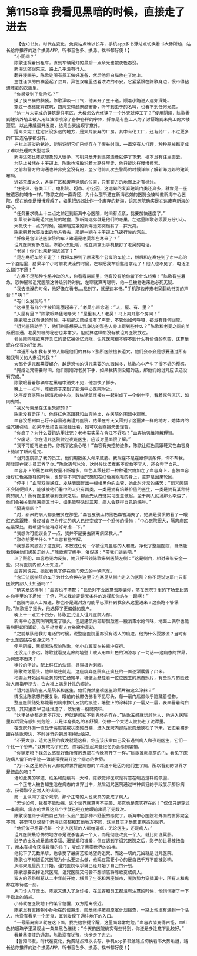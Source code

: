 # 第1158章 我看见黑暗的时候，直接走了进去
        【告知书友，时代在变化，免费站点难以长存，手机app多书源站点切换看书大势所趋，站长给你推荐的这个换源APP，听书音色多、换源、找书都好使！】
       “小阴间？”
       陈歌注视着出租车，直到车辆尾灯的最后一点余光也被夜色吞没。
       新海远郊很荒凉，路上几乎没有行人。
       翻开漫画册，陈歌让所有员工做好准备，然后他将白猫放在了地上。
       生性谨慎的白猫竖起了双耳，异色双瞳里透着浓浓的不安，它紧紧跟在陈歌身边，恨不得钻进陈歌的衣服里。
       “你感受到了危险吗？”
       摸了摸白猫的脑袋，陈歌深吸一口气，他离开了主干道，顺着小路进入远郊深处。
       穿过一栋栋废弃建筑，四周变得越来越安静，听不到虫子的名叫，也看不到任何光亮。
       “这一片未完成的建筑是住宅区，大楼怎么光修建了一个外壳就停工了？”使用阴瞳，陈歌看到建筑外墙上被人用红油漆喷涂了各种各样的字体，好像是有些工人为了讨薪跑到未完工的大楼顶层，以此来威逼开发商，结果当天出现了意外。
       距离未完工住宅区没多远的地方，是大片废弃的厂房，其中有化工厂，还有药厂，不过更多的厂区连名字都没有。
       护栏上斑驳的锈迹，能够证明它们已经存在了很长时间，一直没有人打理，种种器械都变成了难以处理的大型垃圾
       新海远郊比陈歌想象的大很多，司机只是开到远郊边缘就停了下来，根本没有往里面去。
       为防止被堵在主干道上，陈歌也没敢沿着大路往里走，他只能这样慢慢摸索。
       之前和警方的沟通也并非完全没有用，至少他前几次去警局的时候详细了解新海远郊的建筑布局。
       远郊荒废太久，各类厂区和废弃建筑的位置，只有警方的地图上才有标注。
       “住宅区、各类工厂、电影院、超市、小公园，这远郊的废弃建筑门类还真多，就像是一座被遗忘的城市一样。”陈歌之前一直奇怪，为什么那所建在新海远郊的医院会被叫做新海中心医院，现在他倒是慢慢理解了，如果把远郊比作一个废弃的新海，诅咒医院确实是在这废弃新海的中心。
       “任务要求晚上十二点之前赶到新海中心医院，时间有点紧，我要加快速度了。”
       如果说新海是诅咒医院的地盘，那新海远郊就是他们的老巢，在这里陈歌必须要万分小心。
       大概快十一点的时候，被黑暗笼罩的新海远郊突然有了一抹光亮。
       陈歌朝着光亮发出的地方看去，那是一辆在主干道上飞速行驶的汽车。
       “好像是含江法医学院的车？难道是老吴和左寒来了？”
       诅咒医院有多危险，陈歌心知肚明，他立刻拿出手机拨打了老吴的电话。
       “老吴！你们也来新海远郊了？”
       “是左寒把车给开走了！我将车停到了原来那个公寓的车位上，然后和左寒住到了市中心的一个酒店里，结果半个小时前我洗澡的时候，左寒把我车钥匙给拿走了！他人也不见了，电话怎么都打不通！”
       “左寒不是那种性格冲动的人，你看看房间里，他有没有给你留下什么线索！”陈歌有些着急，恐怖屋和诅咒医院这种级别的对抗，左寒就算再聪明，他一旦被卷进来也必死无疑。
       “我去洗澡的时候，他好像在看书……找到了，就是这本书。”手机那边传来老吴翻动书页的声音：“咦？”
       “有什么发现吗？”
       “这书里有几个字被铅笔圈起来了。”老吴小声念道：“人、屋、有、里？”
       “人屋有里？”陈歌眼睛猛地睁大：“屋里有人！老吴！马上离开那个房间！”
       陈歌喊出这句话的时候，手机那边已经没有了声音，不管他如何呼喊，都没有任何回应。
       “诅咒医院动手了，他们到底想要从我身边的那些人身上得到些什么？”陈歌和老吴之间的关系很普通，老吴知晓的秘密也非常少，但就算这样都没有被诅咒医院放过。
       老吴陪同陈歌离开含江的记忆被张忆消除，诅咒医院根本得不到什么有价值的东西，这算是现在仅有的好消息。
       “难道所有和我有关的人都是他们的目标？那所医院擅长诅咒，他们会不会是想要通过所有和我有关的人来诅咒我？”
       大部分诅咒都需要媒介，越是恐怖的诅咒需要的东西越多，陈歌心中产生了很不好的预感。
       “完成诅咒需要时间，他们刚刚对老吴下手，如果我猜测没错的话，那他们的诅咒应该还没有完成。”
       陈歌眼看着那辆车在黑暗中消失不见，他加快了脚步。
       晚上十一点半，陈歌终于来到了新海中心医院附近。
       这座废弃医院在新海远郊中心，数栋建筑连接在一起形成了一个倒十字，看着死气沉沉，如同鬼蜮。
       “我父母就是在这里失踪的？”
       陈歌没有走正门，他将红色高跟鞋和血容唤出，在医院外围暗中观察。
       血容没想到自己好不容易逃离诅咒医院，结果在今天又回到了这噩梦一样的地方，她体内的诅咒被引动，如果不是红色高跟鞋压着，她可以会直接失去理智。
       “你疯了？为什么要跑这里找死？老老实实呆在含江不好吗？”血容勉强维持着理智。
       “少废话，你在诅咒医院做过夜班医生，应该对里面很了解。”
       “我不可能再进去的，你死了这条心吧！”血容有失控的迹象，陈歌让红色高跟鞋又在血容身上施加了新的诅咒。
       “诅咒医院抓了我的员工，他们用数条人命来威胁。我现在不是在跟你谈条件，你不帮我，那我现在就让员工吞了你。”陈歌语气冰冷，这时候优柔寡断不仅救不了人，还会害了自己。
       血容身上的黑色丝线数量不断增多，红色高跟鞋将一种种诅咒施加在了血容身上，当初血容治疗红色高跟鞋的时候，也曾将不同的诅咒施加在红色高跟鞋的身上，这算是因果轮回。
       “停手！”血容双眼通红，皮肤表面冒出一根根黑色的血管，她此时非常的痛苦：“诅咒医院不会随便抓人，能够被他们看中的人只有两类，一类是拥有培养价值的医生，一类是拥有某种特质的病人！所有医生被骗到医院之后，都会先从白班实习医生做起，至于病人就没那么幸运了，他们会被关到隔离病区当中，如果能够活过三天，病人会获得自己的编号。”
       “隔离病区？”
       “对，新来的病人都会被关在那里。”血容皮肤上的黑色血管消失了，她满是畏惧的看了一眼红色高跟鞋，曾经被自己治疗过的病人已经变成了一个恐怖的怪物：“中心医院很大，隔离病区在最深处，我希望你能再好好考虑一下。”
       “我想你可能误会了一点，我并不是要去隔离病区救人。”
       “那你想要干什么？”血容有些不解。
       “我想要彻底毁了这医院，不放过任何一个被诅咒蛊惑的人和鬼。净化了整座医院，自然能救到被他们绑架走的人。”陈歌挥了挥手，催促道：“带我们进去吧。”
       上了贼船，血容也无力反抗，她只好带领陈歌来到医院左侧：“这是侧门，相对来说安全一些，只有医院内部人士知道。”
       血容刚说完，她就看见了停在侧门旁边的一辆汽车。
       “含江法医学院的车子为什么会停在这里？左寒是从侧门进入的医院？你不是说这扇门只有医院内部人士知道吗？”
       “确实是这样啊！”血容也不清楚：“我绝对不会故意去欺骗你，落在医院手里的下场要比落在你手里的下场惨一千倍，所以我肯定是无条件的选择和你站在一起啊！”
       “医院内部人士知道，那岂不是说对方可能早已预料到我会从这里进来？这条路不够保险。”陈歌摇了摇头，他选择了更偏僻的窗户。
       晚上十一点五十四分，陈歌正式进入诅咒医院内部。
       新海中心医院明明荒废了很久，但是建筑内部却飘散着一股消毒水的气味，地面上偶尔也能看到鞋印和脚印，似乎经常有人在长廊中走动。
       “之前蔡队给我打电话的时候，说整座医院里都没有活人的痕迹，他为什么要撒谎？当时有什么东西站在他身边吗？”
       使用阴瞳，黑暗无法影响陈歌，他小心翼翼在长廊中穿行。
       还没走出多远，陈歌就看见走廊的墙壁上被人用血红色的油漆写了一句话——这病态的世界，为何还不毁灭？
       狰狞的字迹，配上鲜红的油漆，显得极为刺眼。
       陈歌微皱眉头，他继续往前走，这座废弃医院真正疯狂的一面逐渐展露了出来。
       地面上开始出现泛黄的死亡通知单，墙壁上悬挂着一位位医生的黑白照片，有些照片的脸还被人用指甲挖去，白大褂上满是针扎的痕迹。
       “诅咒医院的主人是院长和医生，他们竟然坐视医生的照片被这么涂抹？”
       情况比陈歌想的要复杂，眼前的长廊仿佛看不见尽头，每一扇门后都似乎隐藏着怪物。
       整座医院随处都能看到病患挣扎反抗的痕迹，墙壁上的涂料抹了一层又一层，表面看着纯白无暇，其实里面早已经烂透了，散发着一股腐臭味。
       “这里处处都透着不正常，但就是感知不到鬼怪的存在。”陈歌五感就远超常人，他进入医院里以后没有感知到危险，只是浑身莫名的不舒服，仿佛一个大活人被扔进了泥潭里。
       在医院外面一直处于高度警戒状态的白猫，进入医院内部后反而是放松了下来，它迈着猫步跟在陈歌旁边，不时好奇的朝周围扭动脑袋。
       “不要大意，诅咒医院的夜晚就是这样，你应该庆幸自己没有遇到病人和夜班医生，它们一个比一个恐怖。”就算成为了红衣，血容回想起某些记忆仍会感到害怕。
       “你确定吗？我怎么感觉好像所有厉鬼都在今晚离开了一样。”陈歌推动病房的门，看见了床边病人留下的字迹——谁能带我离开这个病态的世界。
       “为什么这里的所有人都觉得世界是病态的？难道不是因为他们生了病，所以看到的世界才是扭曲的吗？”
       诸如此类的字迹、纸条和刻痕有一大堆，陈歌觉得医院是有意在制造这样的氛围。
       一个正常人被告知生活在病态的世界当中，然后诅咒医院通过种种疯狂的手段展示那份病态，获得那个正常人的认同。
       而一旦认同了这个观念，那个正常的人也就真的变成了病人。
       “无论如何，我都不能动摇，这个世界就算再不完美，那它也是真实存在的！”仅仅只是穿过一条走廊，病态的世界这几个字就已经在他眼前出现了无数次。
       陈歌现在终于明白自己为什么会产生那种不舒服的感觉了，新海中心医院和外面的世界完全不同，甚至可以说整个新海远郊都和其他地方不同，这里其实才是真正病态的世界。
       “他们似乎想要把每一个进入医院的人都给逼疯，无论医生，还是病人。”
       诅咒医院最恐怖的地方不是说杀害某一个人，而是彻底改变一个人，就比如说冥胎。
       影子的出发点是追求幸福、渴望爱和被爱，但在遇到了诅咒医院之后，影子的世界被扭曲了，原本有机会获得救赎的孩子，变成了黑雾世界的凶神。
       他犯下了无数杀孽，也承受了最痛苦和绝望的诅咒，而这一切的元凶就是诅咒医院。
       陈歌也不知道诅咒医院为什么要这么做，他现在需要小心的是自己千万不能被影响。
       从绑架鬼屋员工开始，诅咒医院似乎就已经开始了自己的计划。
       陈歌想要毁掉诅咒医院，诅咒医院又何尝不想彻底将陈歌变成病人。
       双方的恩怨纠葛从二十年前开始，横贯了生死和两座城市，无数势力穿插其中，所有人和鬼都在等待这一刻。
       从门诊大厅走出，陈歌又进入了急诊楼，在血容和员工都没有注意的时候，他悄悄蹭了一下手指上的婚戒。
       小孙就在医院地下的某个位置，双方距离很近。
       陈歌没有直接朝小孙所在的位置走，而是继续按照原定计划搜查，一路上他没有遇到一个活人，也没有看见一个厉鬼，直到发现了通往地下的入口。
       “一号隔离病区就在这下面，我先给你提个醒，这里面非常危险。”血容表情变得古怪，血红色的眼珠子里涌现出一条条黑色细线：“今天的医院确实有些特别，你还是多注意下比较好。”
       看着黑漆漆的通道，陈歌没有犹豫，快步走了进去。
       【告知书友，时代在变化，免费站点难以长存，手机app多书源站点切换看书大势所趋，站长给你推荐的这个换源APP，听书音色多、换源、找书都好使！】